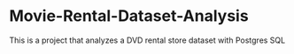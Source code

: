 # Movie-Rental-Dataset-Analysis
This is a project that analyzes a DVD rental store dataset with Postgres SQL
